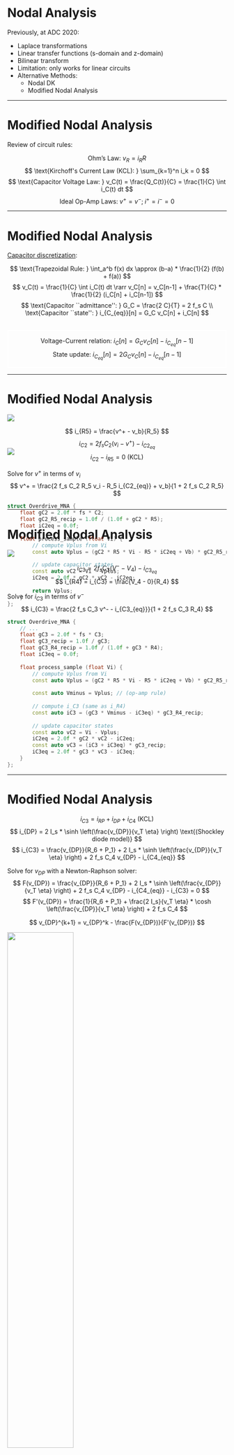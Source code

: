 # Nodal Analysis

Previously, at ADC 2020:

<v-clicks depth="2">

- Laplace transformations
- Linear transfer functions (s-domain and z-domain)
- Bilinear transform
- Limitation: only works for linear circuits
- Alternative Methods:
  - Nodal DK
  - Modified Nodal Analysis

</v-clicks>
  
---

# Modified Nodal Analysis

Review of circuit rules:

<v-clicks>

$$ \text{Ohm's Law: } v_R = i_R R $$
$$ \text{Kirchoff's Current Law (KCL): } \sum_{k=1}^n i_k = 0 $$
$$ \text{Capacitor Voltage Law: } v_C(t) = \frac{Q_C(t)}{C} = \frac{1}{C} \int i_C(t) dt $$
$$ \text{ Ideal Op-Amp Laws: } v^+ = v^-; \; i^+ = i^- = 0  $$

</v-clicks>

---

# Modified Nodal Analysis

[Capacitor discretization](https://cytomic.com/files/dsp/OnePoleLinearLowPass.pdf):

<v-clicks>

$$ \text{Trapezoidal Rule: } \int_a^b f(x) dx \approx (b-a) * \frac{1}{2} (f(b) + f(a)) $$
$$ v_C(t) = \frac{1}{C} \int i_C(t) dt \rarr v_C[n] = v_C[n-1] + \frac{T}{C} * \frac{1}{2} (i_C[n] + i_C[n-1]) $$
$$ \text{Capacitor ``admittance'': } G_C = \frac{2 C}{T} = 2 f_s C \\
\text{Capacitor ``state'': } i_{C_{eq}}[n] = G_C v_C[n] + i_C[n] $$

<!-- <div>

- $G_C$ is more of an "algebraic" admittance than a "physical" admittance.
- $i_{c_{eq}}$ can be thought of as an added current due to the capacitor charge from the previous sample.

</div> -->

<div>
<br/>

<div style="border:2px solid #FFFFFF">

$$ \text{Voltage-Current relation: } i_C[n] = G_C v_C[n] - i_{C_{eq}}[n-1] $$
$$ \text{State update: } i_{C_{eq}}[n] = 2 G_C v_C[n] - i_{C_{eq}}[n-1] $$

</div>
</div>

</v-clicks>

---

# Modified Nodal Analysis

<div class="grid grid-cols-2 gap-2">
<div>
<img src="/mna_subschematic_C2R5.svg"/>
<v-clicks>

$$ i_{R5} = \frac{v^+ - v_b}{R_5} $$
$$ i_{C2} = 2 f_s C_2 (v_i - v^+) - i_{C2_{eq}} $$
$$ i_{C2} - i_{R5} = 0 \text{ (KCL)} $$

<div>

Solve for $v^+$ in terms of $v_i$
$$ v^+ = \frac{2 f_s C_2 R_5 v_i - R_5 i_{C2_{eq}} + v_b}{1 + 2 f_s C_2 R_5} $$

</div>
</v-clicks>
</div>
<div>
<v-clicks>

```cpp
struct Overdrive_MNA {
    float gC2 = 2.0f * fs * C2;
    float gC2_R5_recip = 1.0f / (1.0f + gC2 * R5);
    float iC2eq = 0.0f;
    
    float process_sample (float Vi) {
        // compute Vplus from Vi
        const auto Vplus = (gC2 * R5 * Vi - R5 * iC2eq + Vb) * gC2_R5_recip;
        
        // update capacitor states
        const auto vC2 = Vi - Vplus;
        iC2eq = 2.0f * gC2 * vC2 - iC2eq;
        
        return Vplus;
    }
};
```

<div style="margin-top:-75%;z-index:2;position:relative">
<img src="/mna_vplus_plot.png" style="margin-left:auto;margin-right:auto;width=10%">
</div>

</v-clicks>
</div>
</div>

---

# Modified Nodal Analysis

<div class="grid grid-cols-2 gap-2">
<div>
<img src="/mna_subschematic_C3R4.svg" style="margin-left:auto;margin-right:auto"/>
<v-clicks>

$$ i_{C3} = 2 f_s C_3 (V^- - V_4) - i_{C3_{eq}} $$
$$ i_{R4} = i_{C3} = \frac{V_4 - 0}{R_4} $$

<div>

Solve for $i_{C3}$ in terms of $v^-$
$$ i_{C3} = \frac{2 f_s C_3 v^- - i_{C3_{eq}}}{1 + 2 f_s C_3 R_4} $$

</div>
</v-clicks>
</div>
<div>
<v-clicks>

```cpp
struct Overdrive_MNA {
    // ...
    float gC3 = 2.0f * fs * C3;
    float gC3_recip = 1.0f / gC3;
    float gC3_R4_recip = 1.0f / (1.0f + gC3 * R4);
    float iC3eq = 0.0f;
    
    float process_sample (float Vi) {
        // compute Vplus from Vi
        const auto Vplus = (gC2 * R5 * Vi - R5 * iC2eq + Vb) * gC2_R5_recip;
        
        const auto Vminus = Vplus; // (op-amp rule)
        
        // compute i_C3 (same as i_R4)
        const auto iC3 = (gC3 * Vminus - iC3eq) * gC3_R4_recip;
        
        // update capacitor states
        const auto vC2 = Vi - Vplus;
        iC2eq = 2.0f * gC2 * vC2 - iC2eq;
        const auto vC3 = (iC3 + iC3eq) * gC3_recip;
        iC3eq = 2.0f * gC3 * vC3 - iC3eq;
    }
};
```

</v-clicks>
</div>
</div>

---

# Modified Nodal Analysis

<div class="grid grid-cols-2 gap-2">
<div>

<v-clicks>

$$ i_{C3} = i_{RP} + i_{DP} + i_{C4} \text{ (KCL)} $$
$$ i_{DP} = 2 I_s * \sinh \left(\frac{v_{DP}}{v_T \eta} \right) \text{(Shockley diode model)} $$
$$ i_{C3} = \frac{v_{DP}}{R_6 + P_1} + 2 I_s * \sinh \left(\frac{v_{DP}}{v_T \eta} \right) + 2 f_s C_4 v_{DP} - i_{C4_{eq}} $$

Solve for $v_{DP}$ with a Newton-Raphson solver:
$$ F(v_{DP}) = \frac{v_{DP}}{R_6 + P_1} + 2 I_s * \sinh \left(\frac{v_{DP}}{v_T \eta} \right) + 2 f_s C_4 v_{DP} - i_{C4_{eq}} - i_{C3} = 0 $$
$$ F'(v_{DP}) = \frac{1}{R_6 + P_1} + \frac{2 I_s}{v_T \eta} * \cosh \left(\frac{v_{DP}}{v_T \eta} \right) + 2 f_s C_4 $$

$$ v_{DP}^{k+1} = v_{DP}^k - \frac{F(v_{DP})}{F'(v_{DP})} $$

</v-clicks>
</div>
<div>
<img src="/mna_subschematic_FB.svg" style="margin-left:auto;margin-right:auto;height:55%"/>
</div>
</div>

---

# Modified Nodal Analysis

```cpp
struct Overdrive_MNA {
    // ...
    float RP_recip = 1.0f / (R6 + 0.1f * P1);
    float gC4 = 2.0f * fs * C4;
    float iC4eq = 0.0f;
    float Vd = 0.0f;
    
    float process_sample (float Vi) {
        // ...
        int nIters = 0;
        float delta;
        do {
            const auto [sinh_Vd, cosh_Vd] = sinh_cosh (Vd * Vt_recip);
            const auto F = Vd * RP_recip + gC4 * Vd - iC4eq - iC3 + twoIs * sinh_Vd;
            const auto F_deriv = RP_recip + gC4 + (twoIs * Vt_recip) * cosh_Vd;
            delta = F / F_deriv;
            Vd -= delta;
        } while (std::abs (delta) > 1.0e-3f && ++nIters < 10);
        
        // update capacitor states
        // ...
        iC4eq = 2.0f * gC4 * Vd - iC4eq;
    }
};
```

---

# Modified Nodal Analysis

<img src="/ts_mna_plot.png" style="margin-left:auto;margin-right:auto;height:90%">

---

# Nodal DK Method

<v-clicks depth="2">

- "Nodal Discrete K-Method"
- Introduced by [David Yeh, Jonathan Abel, and Julius Smith](https://ccrma.stanford.edu/~dtyeh/papers/yeh10_taslp.pdf) in the 2000's.
- Modified by [Martin Holters and Udo Zolzer](http://recherche.ircam.fr/pub/dafx11/Papers/21_e.pdf) (2011) to efficiently handle variable elements (potentiometers).
- System for creating automated NDK models presented at ADC 2019 by [Daniel Struebig](https://github.com/dstrub18/NDKFramework).

</v-clicks>

---

# Nodal DK Method

Constructing a netlist

<div class="grid grid-cols-[35%_65%] gap-2">
<div>

```txt
Vi 1 0
Vb 6 0 FIXED
R5 2 6
R4 4 0
RL 5 0
R6_P1 3 5 VARIABLE
C2 2 1
C3 3 4
C4 3 5
U1 2 3 5 # PLUS MINUS OUT
DP 3 5
```

</div>
<div>

<img src="/ts_schematic_ndk_nodes.svg" style="margin-left:auto;margin-right:auto">

</div>
</div>

---

# Nodal DK Method

Netlist to "layout" matrices (can be auto-generated):

<div class="grid grid-cols-[35%_65%] gap-2">
<div>

```txt
Vi 1 0
Vb 6 0 FIXED
R5 2 6
R4 4 0
RL 5 0
R6_P1 3 5 VARIABLE
C2 2 1
C3 3 4
C4 3 5
U1 2 3 5 # PLUS MINUS OUT
DP 3 5
```

</div>
<div>

```cpp{all|1-5|6-16|17-19|all}
const Eigen::Matrix<T, num_resistors, num_nodes> Nr { // resistor layouts
    { +0, +1, +0, +0, +0, -1 }, // R5 goes from node 2 → node 6
    { +0, +0, +0, +1, +0, +0 }, // R4 goes from node 4 → node 0
    { +0, +0, +0, +0, +1, +0 }, // RL goes from node 5 → node 0
};
const Eigen::Matrix<T, num_pots, num_nodes> Nv {  // potentiometer layouts
    { +0, +0, +1, +0, -1, +0 }
};
const Eigen::Matrix<T, num_states, num_nodes> Nx { // capacitor layouts
    { -1, +1, +0, +0, +0, +0 },
    { +0, +0, +1, -1, +0, +0 },
    { +0, +0, +1, +0, -1, +0 },
};
const Eigen::Matrix<T, num_nl_ports, num_nodes> Nn { // nonlinearity layouts
    { +0, +0, +1, +0, -1, +0 }
};
const Eigen::Matrix<T, num_outputs, num_nodes> No { // "output" node layouts
    { +0, +0, +0, +0, +1, +0 }
};
```
</div>
</div>

---

# Nodal DK Method

Compute state-space system matrices:

$$
S = \begin{pmatrix}
N_R^T G_R N_R + N_v^T R_V^{-1} N_v + N_x G_x N_x & N_u^T \\
N_u & 0
\end{pmatrix}
$$
$$
A = 2 Z G_x \begin{pmatrix} N_x & 0 \end{pmatrix} S^{-1} \begin{pmatrix} N_x & 0 \end{pmatrix}^T - Z \\
B = 2 Z G_x \begin{pmatrix} N_x & 0 \end{pmatrix} S^{-1} \begin{pmatrix} 0 & I \end{pmatrix}^T \\
C = 2 Z G_x \begin{pmatrix} N_x & 0 \end{pmatrix} S^{-1} \begin{pmatrix} N_n & 0 \end{pmatrix}^T \\
D = \begin{pmatrix} N_o & 0 \end{pmatrix} S^{-1} \begin{pmatrix} N_x & 0 \end{pmatrix}^T \\
E = \begin{pmatrix} N_o & 0 \end{pmatrix} S^{-1} \begin{pmatrix} 0 & I \end{pmatrix}^T \\
F = \begin{pmatrix} N_o & 0 \end{pmatrix} S^{-1} \begin{pmatrix} N_n & 0 \end{pmatrix}^T \\
G = \begin{pmatrix} N_n & 0 \end{pmatrix} S^{-1} \begin{pmatrix} N_x & 0 \end{pmatrix}^T \\
H = \begin{pmatrix} N_n & 0 \end{pmatrix} S^{-1} \begin{pmatrix} 0 & I \end{pmatrix}^T \\
K = \begin{pmatrix} N_n & 0 \end{pmatrix} S^{-1} \begin{pmatrix} N_n & 0 \end{pmatrix}^T
$$

---

# Nodal DK Method

Final state-space system:

<v-clicks at="0">
<div>

- $x$: state
- $u$: inputs
- $y$: outputs
- $i_n$, $v_n$: current and voltage across the nonlinear elements

</div>
</v-clicks>
<v-clicks at="1">
<div>

$$
\text{State update equation: } x[n] = A x[n-1] + B u[n] + C i_n[n]
$$
$$
\text{Output equations: } y[n] = D x[n-1] + E u[n] + F i_n[n]
$$
$$
\text{Nonlinear elements equation: } v_n[n] = G x[n-1] + H u[n] + K i_n[n]
$$

</div>
</v-clicks>

<v-clicks at="2">
<div>

<span style="color:red">
Solving for the nonlinear elements usually requires an iterative solver or a pre-computed lookup table.
</span>

</div>
</v-clicks>

---

# Nodal DK Method

```cpp{all|7-18|20-21|23-25|all}
const auto calc_currents = [&] {
    std::tie (sinh_v0, cosh_v0) = sinh_cosh (v_n[ch](0) / (n_DP1 * Vt));
    i_n (0) = (T) 2 * -Is_DP1 * sinh_v0;
};
const auto calc_jacobian = [&] { Jac (0, 0) = ((T) 2 * -Is_DP1 / (n_DP1 * Vt)) * cosh_v0; };

// compute nonlinear elements (Newton-Raphson)
p_n.noalias() = G_mat * x_n[ch] + H_mat_var * u_n + H_u_fix;
do {
    calc_currents();
    calc_jacobian();
    
    F_min.noalias() = p_n + K_mat * i_n - v_n[ch];
    A_solve.noalias() = K_mat * Jac - eye;
    delta_v.noalias() = A_solve.householderQr().solve (F_min);
    v_n[ch] -= delta_v;
} while (delta > 1.0e-3 && ++nIters < 10);
calc_currents();

// compute outputs
y_n.noalias() = D_mat * x_n[ch] + E_mat_var * u_n_var + E_u_fix + F_mat * i_n;

// compute state update
x_n[ch] = A_mat * x_n[ch] + B_mat_var * u_n_var + B_u_fix + C_mat * i_n;
```

---

# Nodal DK Method

Code generation from a JSON "configuration":

```json
{
    "struct_name": "TS_NDK",
    "netlist": [
        "Vi 1 0",
        "Vb 6 0 FIXED",
        "R5 2 6",
        "R4 4 0",
        "RL 5 0",
        "R6_P1 3 5 VARIABLE",
        "C2 2 1",
        "C3 3 4",
        "C4 3 5",
        "A1 2 3 5 # PLUS MINUS OUT",
        "DP1 3 5"
    ],
    "output_nodes": [ 5 ],
    "header_includes": [
        "#include <Eigen/Dense>"
    ],
    "nr_exit_condition": "delta > 1.0e-3 && ++nIters < 10"
}
```

---

# Nodal DK Method

<img src="/ts_ndk_plot.png" style="margin-left:auto;margin-right:auto;height:90%">

---

# Nodal Analysis

<v-clicks depth="2">

- Can be extended to nonlinear circuits using Nodal DK, Modified Nodal Analysis, and other techniques.
- Requires understanding of "traditional" circuit analysis.
- Often requires an iterative solver (or similar) to resolve nonlinear elements.

</v-clicks>
